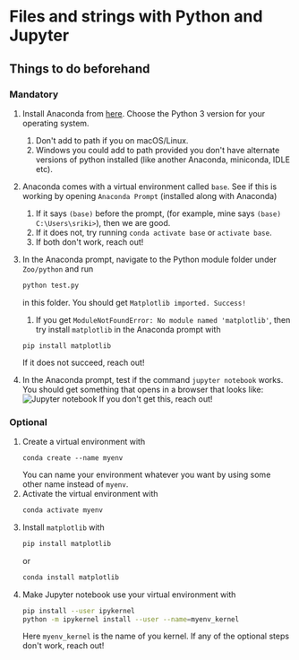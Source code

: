 # Files and strings with Python and Jupyter

## Things to do beforehand

### Mandatory
1. Install Anaconda from [here](https://www.anaconda.com/distribution/#download-section). Choose the Python 3 version for your operating system.
   1. Don't add to path if you on macOS/Linux.
   2. Windows you could add to path provided you don't have alternate versions of python installed (like another Anaconda, miniconda, IDLE etc).
2. Anaconda comes with a virtual environment called `base`. See if this is working by opening `Anaconda Prompt` (installed along with Anaconda)
   1. If it says `(base)` before the prompt, (for example, mine says `(base) C:\Users\sriki>`), then we are good.
   2. If it does not, try running `conda activate base` or `activate base`.
   3. If both don't work, reach out!
3. In the Anaconda prompt, navigate to the Python module folder under `Zoo/python` and run 
   
    ```sh
    python test.py
    ``` 
    in this folder. You should get `Matplotlib imported. Success!`
    1. If you get `ModuleNotFoundError: No module named 'matplotlib'`, then try install `matplotlib` in the Anaconda prompt with 
    ```
    pip install matplotlib
    ```
    If it does not succeed, reach out!
4. In the Anaconda prompt, test if the command `jupyter notebook` works. You should get something that opens in a browser that looks like:
![Jupyter notebook](imgs/notebook_start.PNG "Jupyter notebook")
If you don't get this, reach out!

### Optional
1. Create a virtual environment with 
   ```{sh}
   conda create --name myenv
   ```
   You can name your environment whatever you want by using some other name instead of `myenv`.
2. Activate the virtual environment with 
   ```sh
   conda activate myenv
   ```
3. Install `matplotlib` with
   ```sh
   pip install matplotlib
   ```
   or 
   ```sh
   conda install matplotlib
   ```
4. Make Jupyter notebook use your virtual environment with 
   ```sh
   pip install --user ipykernel
   python -m ipykernel install --user --name=myenv_kernel
   ```
   Here `myenv_kernel` is the name of you kernel.
If any of the optional steps don't work, reach out!